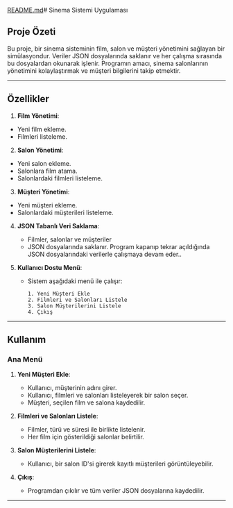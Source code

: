 [README.md](https://github.com/user-attachments/files/18361728/README.md)# Sinema Sistemi Uygulaması

## Proje Özeti
Bu proje, bir sinema sisteminin film, salon ve müşteri yönetimini sağlayan bir simülasyondur. Veriler JSON dosyalarında saklanır ve her çalışma sırasında bu dosyalardan okunarak işlenir. Programın amacı, sinema salonlarının yönetimini kolaylaştırmak ve müşteri bilgilerini takip etmektir.



---

## Özellikler
1. **Film Yönetimi**:
  - Yeni film ekleme.
  - Filmleri listeleme.
2. **Salon Yönetimi**:
  - Yeni salon ekleme.
  - Salonlara film atama.
  - Salonlardaki filmleri listeleme.

3. **Müşteri Yönetimi**:
  - Yeni müşteri ekleme.
  - Salonlardaki müşterileri listeleme.

4. **JSON Tabanlı Veri Saklama**:
   - Filmler, salonlar ve müşteriler
   - JSON dosyalarında saklanır.
     Program kapanıp tekrar açıldığında JSON dosyalarındaki verilerle çalışmaya devam eder..

5. **Kullanıcı Dostu Menü**:
   - Sistem aşağıdaki menü ile çalışır:
     ```
     1. Yeni Müşteri Ekle
     2. Filmleri ve Salonları Listele
     3. Salon Müşterilerini Listele
     4. Çıkış
     ```

---

## Kullanım
### Ana Menü
1. **Yeni Müşteri Ekle**:
   - Kullanıcı, müşterinin adını girer.
   - Kullanıcı, filmleri ve salonları listeleyerek bir salon seçer.
   - Müşteri, seçilen film ve salona kaydedilir.

2. **Filmleri ve Salonları Listele**:
   - Filmler, türü ve süresi ile birlikte listelenir.
   - Her film için gösterildiği salonlar belirtilir.

3. **Salon Müşterilerini Listele**:
   - Kullanıcı, bir salon ID'si girerek kayıtlı müşterileri görüntüleyebilir.

4. **Çıkış**:
   - Programdan çıkılır ve tüm veriler JSON dosyalarına kaydedilir.

---



